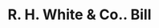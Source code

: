 ---
doi: 10.7916/D8Z04M4G
date_other: '1870'
date_other_textual: 1870-1879
form: printed ephemera
genre:
- Invoices
name:
- R. H. White & Co.
object_in_context_url: https://biggert.cul.columbia.edu/items/view/ave_biggert_00439
subject_hierarchical_geographic:
- Boston, Massachusetts, United States
subject_name:
- R. H. White & Co.
title: R. H. White & Co.. Bill
sort_title: R. H. White & Co.. Bill
call_number: ave_biggert_00439
coordinates:
- 42.35805555555556,-71.06361111111111
pid: ave_biggert_00439
identifiers: ave_biggert_00439
canvas_id: ldpd:395713
permalink: "/items/ave_biggert_00439/"
layout: iiif-image-page
---